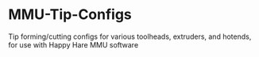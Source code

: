 # MMU-Tip-Configs
Tip forming/cutting configs for various toolheads, extruders, and hotends, for use with Happy Hare MMU software
